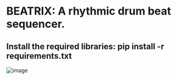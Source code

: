 # BEATRIX: A rhythmic drum beat sequencer.

## Install the required libraries: pip install -r requirements.txt 

![image](https://user-images.githubusercontent.com/85631831/209206391-896fc41c-d23a-411e-bb1e-8a3adb53ccc7.png)



